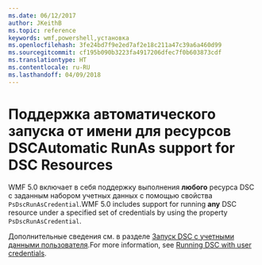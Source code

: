 ```yaml
---
ms.date: 06/12/2017
author: JKeithB
ms.topic: reference
keywords: wmf,powershell,установка
ms.openlocfilehash: 3fe24bd7f9e2ed7af2e18c211a47c39a6a460d99
ms.sourcegitcommit: cf195b090b3223fa4917206dfec7f0b603873cdf
ms.translationtype: HT
ms.contentlocale: ru-RU
ms.lasthandoff: 04/09/2018
---
```

# <a name="automatic-runas-support-for-dsc-resources"></a><span data-ttu-id="42260-102">Поддержка автоматического запуска от имени для ресурсов DSC</span><span class="sxs-lookup"><span data-stu-id="42260-102">Automatic RunAs support for DSC Resources</span></span>

<span data-ttu-id="42260-103">WMF 5.0 включает в себя поддержку выполнения **любого** ресурса DSC с заданным набором учетных данных с помощью свойства `PsDscRunAsCredential`.</span><span class="sxs-lookup"><span data-stu-id="42260-103">WMF 5.0 includes support for running **any** DSC resource under a specified set of credentials by using the property `PsDscRunAsCredential`.</span></span>

<span data-ttu-id="42260-104">Дополнительные сведения см. в разделе [Запуск DSC с учетными данными пользователя](https://msdn.microsoft.com/powershell/dsc/runasuser).</span><span class="sxs-lookup"><span data-stu-id="42260-104">For more information, see [Running DSC with user credentials](https://msdn.microsoft.com/powershell/dsc/runasuser).</span></span>